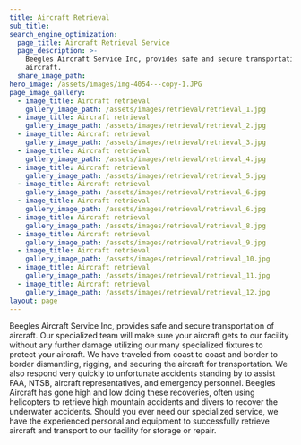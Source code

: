 ```yaml
---
title: Aircraft Retrieval
sub_title:
search_engine_optimization:
  page_title: Aircraft Retrieval Service
  page_description: >-
    Beegles Aircraft Service Inc, provides safe and secure transportation of
    aircraft.
  share_image_path:
hero_image: /assets/images/img-4054---copy-1.JPG
page_image_gallery:
  - image_title: Aircraft retrieval
    gallery_image_path: /assets/images/retrieval/retrieval_1.jpg
  - image_title: Aircraft retrieval
    gallery_image_path: /assets/images/retrieval/retrieval_2.jpg
  - image_title: Aircraft retrieval
    gallery_image_path: /assets/images/retrieval/retrieval_3.jpg
  - image_title: Aircraft retrieval
    gallery_image_path: /assets/images/retrieval/retrieval_4.jpg
  - image_title: Aircraft retrieval
    gallery_image_path: /assets/images/retrieval/retrieval_5.jpg
  - image_title: Aircraft retrieval
    gallery_image_path: /assets/images/retrieval/retrieval_6.jpg
  - image_title: Aircraft retrieval
    gallery_image_path: /assets/images/retrieval/retrieval_6.jpg
  - image_title: Aircraft retrieval
    gallery_image_path: /assets/images/retrieval/retrieval_8.jpg
  - image_title: Aircraft retrieval
    gallery_image_path: /assets/images/retrieval/retrieval_9.jpg
  - image_title: Aircraft retrieval
    gallery_image_path: /assets/images/retrieval/retrieval_10.jpg
  - image_title: Aircraft retrieval
    gallery_image_path: /assets/images/retrieval/retrieval_11.jpg
  - image_title: Aircraft retrieval
    gallery_image_path: /assets/images/retrieval/retrieval_12.jpg
layout: page
---
```


Beegles Aircraft Service Inc, provides safe and secure transportation of aircraft. Our specialized team will make sure your aircraft gets to our facility without any further damage utilizing our many specialized fixtures to protect your aircraft. We have traveled from coast to coast and border to border dismantling, rigging, and securing the aircraft for transportation. We also respond very quickly to unfortunate accidents standing by to assist FAA, NTSB, aircraft representatives, and emergency personnel. Beegles Aircraft has gone high and low doing these recoveries, often using helicopters to retrieve high mountain accidents and divers to recover the underwater accidents. Should you ever need our specialized service, we have the experienced personal and equipment to successfully retrieve aircraft and transport to our facility for storage or repair.
